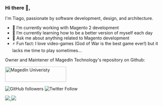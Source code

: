 ### Hi there 👋,

I'm Tiago, passionate by software development, design, and architecture.

- 🔭 I’m currently working with Magento 2 development
- 🌱 I’m currently learning how to be a better version of myself each day
- 💬 Ask me about anything related to Magento development
- ⚡ Fun fact: I love video-games (God of War is the best game ever!) but it lacks me time to play sometimes...

Owner and Maintener of MagedIn Technology's repository on Github:

<a href="https://github.com/magedin">
  <img src="https://university.magedin.com/wp-content/uploads/2019/03/magedin-university-dark-1.svg" alt="MagedIn Univeristy" width="200px" height="50"/>
</a>

<br/>

![GitHub followers](https://img.shields.io/github/followers/tiagosampaio?style=social)
![Twitter Follow](https://img.shields.io/twitter/follow/theTiagoSampaio?style=social)

<a href="https://www.linkedin.com/in/tsampaio/">
  <img src="https://img.shields.io/badge/LinkedIn-tsampaio-blue"/>
</a>
<a href="https://twitter.com/theTiagoSampaio">
  <img src="https://img.shields.io/badge/Twitter-%40theTiagoSampaio-blue"/>
</a>

<!--
**tiagosampaio/tiagosampaio** is a ✨ _special_ ✨ repository because its `README.md` (this file) appears on your GitHub profile.

Here are some ideas to get you started:

- 🔭 I’m currently working on ...
- 🌱 I’m currently learning ...
- 👯 I’m looking to collaborate on ...
- 🤔 I’m looking for help with ...
- 💬 Ask me about ...
- 📫 How to reach me: ...
- 😄 Pronouns: ...
- ⚡ Fun fact: ...
-->

